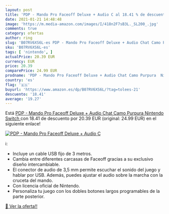 ```yaml
---
layout: post
title: 'PDP - Mando Pro Faceoff Deluxe + Audio C al 18.41 % de descuento'
date: 2021-01-21 14:48:48
image: 'https://m.media-amazon.com/images/I/418n2F7sB3L._SL200_.jpg'
comments: true
category: ofertas
author: ring
slug: 'B07RV6XS6L-es PDP - Mando Pro Faceoff Deluxe + Audio Chat Camo Purpura...'
sku: 'B07RV6XS6L-es'
tags: [ 'nintendo', ]
actualPrice: 20.39 EUR
currency: EUR
price: 20.39
comparePrice: 24.99 EUR
prodname: 'PDP - Mando Pro Faceoff Deluxe + Audio Chat Camo Purpura  Nintendo Switch '
country: 'es'
flag: '🇪🇸'
buyurl: 'https://www.amazon.es/dp/B07RV6XS6L/?tag=tolees-21'
descuento: '18.41'
average: '19.27'
---
```


Está [PDP - Mando Pro Faceoff Deluxe + Audio Chat Camo Purpura  Nintendo Switch ](https://www.amazon.es/dp/B07RV6XS6L/?tag=tolees-21) con 18.41 de descuento por 20.39 EUR (original: 24.99 EUR) en el siguiente enlace!

[![PDP - Mando Pro Faceoff Deluxe + Audio C](https://m.media-amazon.com/images/I/418n2F7sB3L._SL200_.jpg)](https://www.amazon.es/dp/B07RV6XS6L/?tag=tolees-21)

ℹ️:

- Incluye un cable USB fijo de 3 metros.
- Cambia entre diferentes carcasas de Faceoff gracias a su exclusivo diseño intercambiable.
- El conector de audio de 3,5 mm permite escuchar el sonido del juego y hablar por USB. Además, puedes ajustar el audio sobre la marcha con la cruceta del mando.
- Con licencia oficial de Nintendo.
- Personaliza tu juego con los dobles botones largos programables de la parte posterior.

[🛒 Ver la oferta!!](https://www.amazon.es/dp/B07RV6XS6L/?tag=tolees-21)

